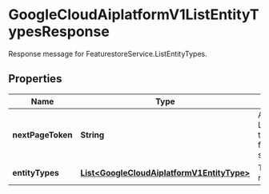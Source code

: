 

# GoogleCloudAiplatformV1ListEntityTypesResponse

Response message for FeaturestoreService.ListEntityTypes.

## Properties

| Name | Type | Description | Notes |
|------------ | ------------- | ------------- | -------------|
|**nextPageToken** | **String** | A token, which can be sent as ListEntityTypesRequest.page_token to retrieve the next page. If this field is omitted, there are no subsequent pages. |  [optional] |
|**entityTypes** | [**List&lt;GoogleCloudAiplatformV1EntityType&gt;**](GoogleCloudAiplatformV1EntityType.md) | The EntityTypes matching the request. |  [optional] |



